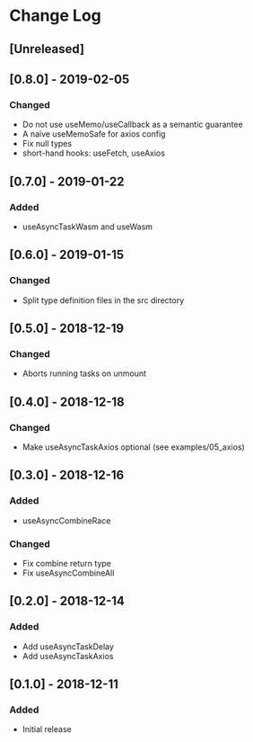 # Change Log

## [Unreleased]

## [0.8.0] - 2019-02-05
### Changed
- Do not use useMemo/useCallback as a semantic guarantee
- A naive useMemoSafe for axios config
- Fix null types
- short-hand hooks: useFetch, useAxios

## [0.7.0] - 2019-01-22
### Added
- useAsyncTaskWasm and useWasm

## [0.6.0] - 2019-01-15
### Changed
- Split type definition files in the src directory

## [0.5.0] - 2018-12-19
### Changed
- Aborts running tasks on unmount

## [0.4.0] - 2018-12-18
### Changed
- Make useAsyncTaskAxios optional (see examples/05_axios)

## [0.3.0] - 2018-12-16
### Added
- useAsyncCombineRace
### Changed
- Fix combine return type
- Fix useAsyncCombineAll

## [0.2.0] - 2018-12-14
### Added
- Add useAsyncTaskDelay
- Add useAsyncTaskAxios

## [0.1.0] - 2018-12-11
### Added
- Initial release

